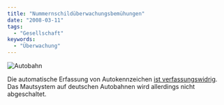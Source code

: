 ```yaml
---
title: "Nummernschildüberwachungsbemühungen"
date: "2008-03-11"
tags:
  - "Gesellschaft"
keywords:
  - "Überwachung"
---
```


![Autobahn](/images/codecandies/ZZ10122EF1.jpg)

Die automatische Erfassung von Autokennzeichen [ist verfassungswidrig](http://www.zeit.de/online/2008/11/autokennzeichen-urteil). Das Mautsystem auf deutschen Autobahnen wird allerdings nicht abgeschaltet.
